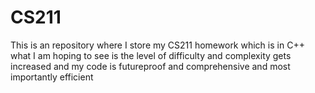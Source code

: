 # CS211
This is an repository where I store my CS211 homework which is in C++ what I am hoping to see is the level of difficulty and complexity gets increased and my code is futureproof and comprehensive and most importantly efficient
